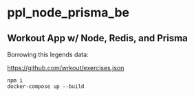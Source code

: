 # ppl_node_prisma_be

## Workout App w/ Node, Redis, and Prisma

Borrowing this legends data:

https://github.com/wrkout/exercises.json

```shell
npm i
docker-compose up --build
```
